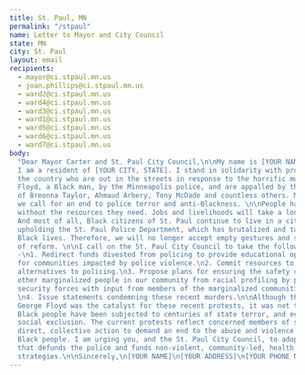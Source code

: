 ```yaml
---
title: St. Paul, MN
permalink: "/stpaul"
name: Letter to Mayor and City Council
state: MN
city: St. Paul
layout: email
recipients:
  - mayor@ci.stpaul.mn.us
  - joan.phillips@ci.stpaul.mn.us
  - ward2@ci.stpaul.mn.us
  - ward4@ci.stpaul.mn.us
  - ward3@ci.stpaul.mn.us
  - ward1@ci.stpaul.mn.us
  - ward5@ci.stpaul.mn.us
  - ward6@ci.stpaul.mn.us
  - ward7@ci.stpaul.mn.us
body:
  "Dear Mayor Carter and St. Paul City Council,\n\nMy name is [YOUR NAME], and
  I am a resident of [YOUR CITY, STATE]. I stand in solidarity with protesters across
  the country who are out in the streets in response to the horrific murders of George
  Floyd, a Black man, by the Minneapolis police, and are appalled by the recent murders
  of Breonna Taylor, Ahmaud Arbery, Tony McDade and countless others. More broadly,
  we call for an end to police terror and anti-Blackness. \n\nPeople have been left
  without the resources they need. Jobs and livelihoods will take a long time to recover.
  And most of all, Black citizens of St. Paul continue to live in a city that is currently
  upholding the St. Paul Police Department, which has brutalized and taken too many
  Black lives. Therefore, we will no longer accept empty gestures and suggestions
  of reform. \n\nI call on the St. Paul City Council to take the following actions
  -\n1. Redirect funds divested from policing to provide educational opportunities
  for communities impacted by police violence.\n2. Commit resources to support community-led
  alternatives to policing.\n3. Propose plans for ensuring the safety of Black and
  other marginalized people in our community from racial profiling by police and other
  security forces with input from members of the marginalized communities themselves.
  \n4. Issue statements condemning these recent murders.\n\nAlthough the murder of
  George Floyd was the catalyst for these recent protests, it was not the sole cause.
  Black people have been subjected to centuries of state terror, and economic and
  social exclusion. The current protests reflect concerned members of society taking
  direct, collective action to demand an end to the abuse and violence directed against
  Black people. I am urging you, and the St. Paul City Council, to adopt a budget
  that defunds the police and funds non-violent, community-led, health and safety
  strategies.\n\nSincerely,\n[YOUR NAME]\n[YOUR ADDRESS]\n[YOUR PHONE NUMBER]\n"
---
```

